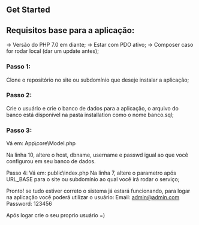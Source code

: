 ## Get Started

## Requisitos base para a aplicação: 

-> Versão do PHP 7.0 em diante;
-> Estar com PDO ativo;
-> Composer caso for rodar local (dar um update antes);


### Passo 1: 

Clone o repositório no site ou subdomínio que deseje instalar a aplicação; 

### Passo 2: 

Crie o usuário e crie o banco de dados para a aplicação, o arquivo do banco está disponível na pasta installation como o nome banco.sql;

### Passo 3: 

Vá em: App\core\Model.php

Na linha 10, altere o host, dbname, username e passwd igual ao que você configurou em seu banco de dados. 

Passo 4: Vá em: public\index.php
Na linha 7, altere o parametro após URL_BASE para o site ou subdomínio ao qual você irá rodar o serviço; 

Pronto! se tudo estiver correto o sistema já estará funcionando, para logar na aplicação você poderá utilizar o usuário:
Email: admin@admin.com
Password: 123456

Após logar crie o seu proprio usuário =)

